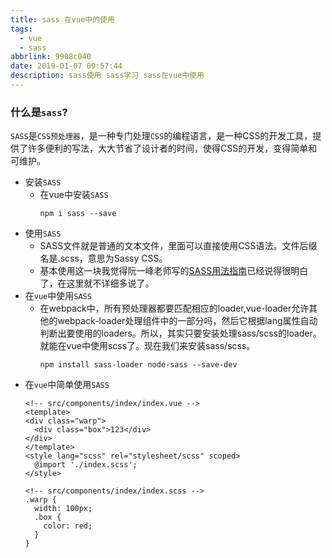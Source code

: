 ```yaml
---
title: sass 在vue中的使用
tags:
  - vue
  - sass
abbrlink: 9908c040
date: 2019-01-07 09:57:44
description: sass使用 sass学习 sass在vue中使用
---
```

### 什么是`sass`?
  `SASS`是`CSS预处理器`，是一种专门处理`CSS`的编程语言，是一种CSS的开发工具，提供了许多便利的写法，大大节省了设计者的时间，使得CSS的开发，变得简单和可维护。
  - 安装`SASS`
    - 在vue中安装`SASS`
      ```
      npm i sass --save
      ``` 
<!-- more -->
  - 使用`SASS`
    - SASS文件就是普通的文本文件，里面可以直接使用CSS语法。文件后缀名是.scss，意思为Sassy CSS。 
    - 基本使用这一块我觉得阮一峰老师写的[SASS用法指南](http://www.ruanyifeng.com/blog/2012/06/sass.html)已经说得很明白了，在这里就不详细多说了。
  - 在`vue`中使用`SASS`
    - 在webpack中，所有预处理器都要匹配相应的loader,vue-loader允许其他的webpack-loader处理组件中的一部分吗，然后它根据lang属性自动判断出要使用的loaders。所以，其实只要安装处理sass/scss的loader。就能在vue中使用scss了。现在我们来安装sass/scss。
      ```
      npm install sass-loader node-sass --save-dev
      ``` 
  - 在`vue`中简单使用`SASS`
    ```
    <!-- src/components/index/index.vue -->
    <template>
    <div class="warp">
      <div class="box">123</div>
    </div>
    </template>
    <style lang="scss" rel="stylesheet/scss" scoped>
      @import './index.scss';
    </style>

    <!-- src/components/index/index.scss -->
    .warp {
      width: 100px;
      .box {
        color: red;
      }
    }
    ``` 